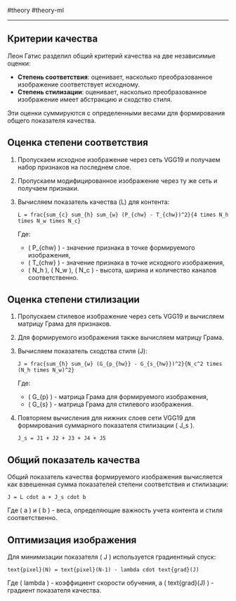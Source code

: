 #theory #theory-ml
 
---
## Критерии качества

Леон Гатис разделил общий критерий качества на две независимые оценки:

- **Степень соответствия**: оценивает, насколько преобразованное изображение соответствует исходному.
- **Степень стилизации**: оценивает, насколько преобразованное изображение имеет абстракцию и сходство стиля.

Эти оценки суммируются с определенными весами для формирования общего показателя качества.

## Оценка степени соответствия

1. Пропускаем исходное изображение через сеть VGG19 и получаем набор признаков на последнем слое.
2. Пропускаем модифицированное изображение через ту же сеть и получаем признаки.
3. Вычисляем показатель качества (L) для контента:

   ```
   L = frac{sum_{c} sum_{h} sum_{w} (P_{chw} - T_{chw})^2}{4 times N_h times N_w times N_c}
   ```

   Где:
   - ( P_{chw} ) - значение признака в точке формируемого изображения,
   - ( T_{chw} ) - значение признака в точке исходного изображения,
   - ( N_h ), ( N_w ), ( N_c ) - высота, ширина и количество каналов соответственно.

## Оценка степени стилизации

1. Пропускаем стилевое изображение через сеть VGG19 и вычисляем матрицу Грама для признаков.
2. Для формируемого изображения также вычисляем матрицу Грама.
3. Вычисляем показатель сходства стиля (J):

   ```
   J = frac{sum_{h} sum_{w} (G_{p_{hw}} - G_{s_{hw}})^2}{N_c^2 times (N_h times N_w)^2}
   ```

   Где:
   - ( G_{p} ) - матрица Грама для формируемого изображения,
   - ( G_{s} ) - матрица Грама для стилевого изображения.

4. Повторяем вычисления для нижних слоев сети VGG19 для формирования суммарного показателя стилизации ( J_s ).

   ```
   J_s = J1 + J2 + J3 + J4 + J5
   ```

## Общий показатель качества

Общий показатель качества формируемого изображения вычисляется как взвешенная сумма показателей степени соответствия и стилизации:

```
J = L cdot a + J_s cdot b
```

Где ( a ) и ( b ) - веса, определяющие важность учета контента и стиля соответственно.

## Оптимизация изображения

Для минимизации показателя ( J ) используется градиентный спуск:

```
text{pixel}(N) = text{pixel}(N-1) - lambda cdot text{grad}(J)
```

Где ( lambda ) - коэффициент скорости обучения, а ( text{grad}(J) ) - градиент показателя качества.
